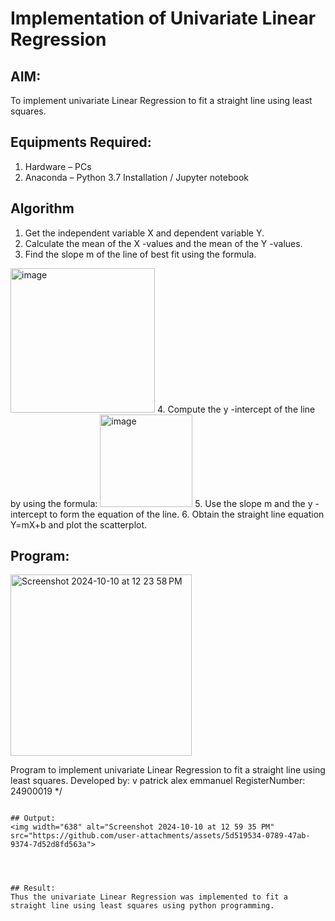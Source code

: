 # Implementation of Univariate Linear Regression
## AIM:
To implement univariate Linear Regression to fit a straight line using least squares.

## Equipments Required:
1. Hardware – PCs
2. Anaconda – Python 3.7 Installation / Jupyter notebook

## Algorithm
1. Get the independent variable X and dependent variable Y.
2. Calculate the mean of the X -values and the mean of the Y -values.
3. Find the slope m of the line of best fit using the formula. 
<img width="231" alt="image" src="https://user-images.githubusercontent.com/93026020/192078527-b3b5ee3e-992f-46c4-865b-3b7ce4ac54ad.png">
4. Compute the y -intercept of the line by using the formula:
<img width="148" alt="image" src="https://user-images.githubusercontent.com/93026020/192078545-79d70b90-7e9d-4b85-9f8b-9d7548a4c5a4.png">
5. Use the slope m and the y -intercept to form the equation of the line.
6. Obtain the straight line equation Y=mX+b and plot the scatterplot.

## Program:
<img width="290" alt="Screenshot 2024-10-10 at 12 23 58 PM" src="https://github.com/user-attachments/assets/d92fe823-33a4-4be2-83ab-a3240f2d07fa">

Program to implement univariate Linear Regression to fit a straight line using least squares.
Developed by: v patrick alex emmanuel 
RegisterNumber: 24900019 
*/
```

## Output:
<img width="638" alt="Screenshot 2024-10-10 at 12 59 35 PM" src="https://github.com/user-attachments/assets/5d519534-0789-47ab-9374-7d52d8fd563a">




## Result:
Thus the univariate Linear Regression was implemented to fit a straight line using least squares using python programming.
